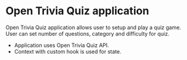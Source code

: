 # Open Trivia Quiz application

Open Trivia Quiz application allows user to setup and play a quiz game. User can set number of questions, category and difficulty for quiz.

- Application uses Open Trivia Quiz API.
- Context with custom hook is used for state.